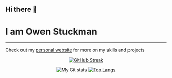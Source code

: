 ## Hi there 👋

# I am Owen Stuckman



---
Check out my [personal website](https://owenstuckman.co) for more on my skills and projects

<div align = 'center'>
  <a href="https://git.io/streak-stats"><img src="https://streak-stats.demolab.com?user=owenstuckman&theme=gruvbox&border_radius=6.3" alt="GitHub Streak" /></a>
  
  ![My Git stats](https://github-readme-stats.vercel.app/api?username=owenstuckman&show_icons=true&theme=gruvbox&hide_rank=true&hide=stars) 
  [![Top Langs](https://github-readme-stats.vercel.app/api/top-langs/?username=owenstuckman&hide=ShaderLab,HLSL&layout=compact&theme=gruvbox)](https://github.com/anuraghazra/github-readme-stats)
</div>

<!--
**owenstuckman/owenstuckman** is a ✨ _special_ ✨ repository because its `README.md` (this file) appears on your GitHub profile.

Here are some ideas to get you started:

- 🔭 I’m currently working on ...
- 🌱 I’m currently learning ...
- 👯 I’m looking to collaborate on ...
- 🤔 I’m looking for help with ...
- 💬 Ask me about ...
- 📫 How to reach me: ...
- 😄 Pronouns: ...
- ⚡ Fun fact: ...
-->
